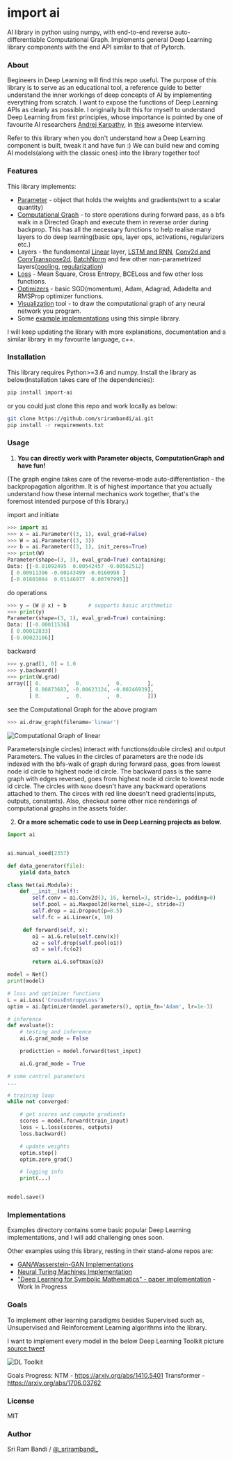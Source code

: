 # import ai

AI library in python using numpy, with end-to-end reverse auto-differentiable Computational Graph. Implements general Deep Learning library components with the end API similar to that of Pytorch.

### About

Begineers in Deep Learning will find this repo useful. The purpose of this library is to serve as an educational tool, a reference guide to better understand the inner workings of deep concepts of AI by implementing everything from scratch. I want to expose the functions of Deep Learning APIs as clearly as possible. I originally built this for myself to understand Deep Learning from first principles, whose importance is pointed by one of favourite AI researchers [Andrej Karpathy](https://twitter.com/karpathy), in [this](https://youtu.be/_au3yw46lcg?t=786) awesome interview.

Refer to this library when you don't understand how a Deep Learning component is built, tweak it and have fun :) We can build new and coming AI models(along with the classic ones) into the library together too!

### Features

This library implements:
  - [Parameter](https://github.com/srirambandi/ai/blob/master/ai/parameter.py) - object that holds the weights and gradients(wrt to a scalar quantity)
  - [Computational Graph](https://github.com/srirambandi/ai/blob/master/ai/graph.py) - to store operations during forward pass, as a bfs walk in a Directed Graph and execute them in reverse order during backprop. This has all the necessary functions to help realise many layers to do deep learning(basic ops, layer ops, activations, regularizers etc.)
  - Layers - the fundamental [Linear](https://github.com/srirambandi/ai/blob/master/ai/linear.py) layer, [LSTM and RNN](https://github.com/srirambandi/ai/blob/master/ai/sequential_models.py), [Conv2d and ConvTranspose2d](https://github.com/srirambandi/ai/blob/master/ai/convolutional.py), [BatchNorm](https://github.com/srirambandi/ai/blob/master/ai/batch_norm.py) and few other non-parametrized layers([pooling](https://github.com/srirambandi/ai/blob/master/ai/pooling.py), [regularization](https://github.com/srirambandi/ai/blob/master/ai/regularization.py))
  - [Loss](https://github.com/srirambandi/ai/blob/master/ai/loss.py) - Mean Square, Cross Entropy, BCELoss and few other loss functions.
  - [Optimizers](https://github.com/srirambandi/ai/blob/master/ai/optimizer.py) - basic SGD(momentum), Adam, Adagrad, Adadelta and RMSProp optimizer functions.
  - [Visualization](https://github.com/srirambandi/ai/blob/master/ai/utils.py#L7) tool - to draw the computational graph of any neural network you program.
  - Some [example implementations](https://github.com/srirambandi/ai/tree/master/examples) using this simple library.

I will keep updating the library with more explanations, documentation and a similar library in my favourite language, c++.

### Installation

This library requires Python>=3.6 and numpy. Install the library as below(Installation takes care of the dependencies):

````bash
pip install import-ai
````

or you could just clone this repo and work locally as below:

````bash
git clone https://github.com/srirambandi/ai.git
pip install -r requirements.txt
````

### Usage

1. **You can directly work with Parameter objects, ComputationGraph and have fun!**

(The graph engine takes care of the reverse-mode auto-differentiation - the backpropagation algorithm. It is of highest importance that you actually understand how these internal mechanics work together, that's the foremost intended purpose of this library.)

import and initiate
````python
>>> import ai
>>> x = ai.Parameter((3, 1), eval_grad=False)
>>> W = ai.Parameter((3, 3))
>>> b = ai.Parameter((3, 1), init_zeros=True)
>>> print(W)
Parameter(shape=(3, 3), eval_grad=True) containing:
Data: [[-0.01092495  0.00542457 -0.00562512]
 [ 0.00911396 -0.00143499 -0.0160998 ]
 [-0.01601084  0.01146977  0.00797995]]
````
do operations
````python
>>> y = (W @ x) + b       # supports basic arithmetic
>>> print(y)
Parameter(shape=(3, 1), eval_grad=True) containing:
Data: [[-0.00011536]
 [ 0.00012833]
 [-0.00023106]]
````
backward
````python
>>> y.grad[1, 0] = 1.0
>>> y.backward()
>>> print(W.grad)
array([[ 0.        ,  0.        ,  0.        ],
       [ 0.00873683, -0.00623124, -0.00246939],
       [ 0.        ,  0.        ,  0.        ]])
````
see the Computational Graph for the above program
````python
>>> ai.draw_graph(filename='linear')
````
![Computational Graph of linear](/assets/linear.svg)


Parameters(single circles) interact with functions(double circles) and output Parameters. The values in the circles of parameters are the node ids indexed with the bfs-walk of graph during forward pass, goes from lowest node id circle to highest node id circle. The backward pass is the same graph with edges reversed, goes from highest node id circle to lowest node id circle. The circles with ````None```` doesn't have any backward operations attached to them. The circes with red line doesn't need gradients(inputs, outputs, constants). Also, checkout some other nice renderings of computational graphs in the assets folder.


2. **Or a more schematic code to use in Deep Learning projects as below.**


````python
import ai


ai.manual_seed(2357)

def data_generator(file):
    yield data_batch

class Net(ai.Module):
    def __init__(self):
        self.conv = ai.Conv2d(3, 16, kernel=3, stride=1, padding=0)
        self.pool = ai.Maxpool2d(kernel_size=2, stride=2)
        self.drop = ai.Dropout(p=0.5)
        self.fc = ai.Linear(x, 10)

     def forward(self, x):
        o1 = ai.G.relu(self.conv(x))
        o2 = self.drop(self.pool(o1))
        o3 = self.fc(o2)

        return ai.G.softmax(o3)

model = Net()
print(model)

# loss and optimizer functions
L = ai.Loss('CrossEntropyLoss')
optim = ai.Optimizer(model.parameters(), optim_fn='Adam', lr=1e-3)

# inference
def evaluate():
    # testing and inference
    ai.G.grad_mode = False

    predicttion = model.forward(test_input)

    ai.G.grad_mode = True

# some control parameters
...

# training loop
while not converged:

    # get scores and compute gradients
    scores = model.forward(train_input)
    loss = L.loss(scores, outputs)
    loss.backward()

    # update weights
    optim.step()
    optim.zero_grad()

    # logging info
    print(...)


model.save()
````

### Implementations

Examples directory contains some basic popular Deep Learning implementations, and I will add challenging ones soon.

Other examples using this library, resting in their stand-alone repos are:

  * [GAN/Wasserstein-GAN Implementations](https://github.com/srirambandi/GAN)
  * [Neural Turing Machines Implementation](https://github.com/srirambandi/NTM)
  * ["Deep Learning for Symbolic Mathematics" - paper implementation](https://github.com/srirambandi/symbolic-mathematics) - Work In Progress

### Goals

To implement other learning paradigms besides Supervised such as, Unsupervised and Reinforcement Learning algorithms into the library.

I want to implement every model in the below Deep Learning Toolkit picture [source tweet](https://twitter.com/OriolVinyalsML/status/1212422497339105280?s=20)

![DL Toolkit](/assets/dl_toolbox.jpeg)

Goals Progress:
NTM - https://arxiv.org/abs/1410.5401
Transformer - https://arxiv.org/abs/1706.03762

### License

MIT

### Author

Sri Ram Bandi / [@\_srirambandi\_](https://twitter.com/_srirambandi_)
